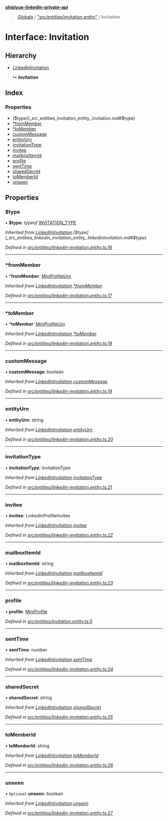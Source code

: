 **[shiqiyue-linkedin-private-api](../README.md)**

> [Globals](../globals.md) / ["src/entities/invitation.entity"](../modules/_src_entities_invitation_entity_.md) / Invitation

# Interface: Invitation

## Hierarchy

* [LinkedInInvitation](_src_entities_linkedin_invitation_entity_.linkedininvitation.md)

  ↳ **Invitation**

## Index

### Properties

* [$type](_src_entities_invitation_entity_.invitation.md#$type)
* [*fromMember](_src_entities_invitation_entity_.invitation.md#*frommember)
* [*toMember](_src_entities_invitation_entity_.invitation.md#*tomember)
* [customMessage](_src_entities_invitation_entity_.invitation.md#custommessage)
* [entityUrn](_src_entities_invitation_entity_.invitation.md#entityurn)
* [invitationType](_src_entities_invitation_entity_.invitation.md#invitationtype)
* [invitee](_src_entities_invitation_entity_.invitation.md#invitee)
* [mailboxItemId](_src_entities_invitation_entity_.invitation.md#mailboxitemid)
* [profile](_src_entities_invitation_entity_.invitation.md#profile)
* [sentTime](_src_entities_invitation_entity_.invitation.md#senttime)
* [sharedSecret](_src_entities_invitation_entity_.invitation.md#sharedsecret)
* [toMemberId](_src_entities_invitation_entity_.invitation.md#tomemberid)
* [unseen](_src_entities_invitation_entity_.invitation.md#unseen)

## Properties

### $type

•  **$type**: *typeof* [INVITATION\_TYPE](../modules/_src_entities_linkedin_invitation_entity_.md#invitation_type)

*Inherited from [LinkedInInvitation](_src_entities_linkedin_invitation_entity_.linkedininvitation.md).[$type](_src_entities_linkedin_invitation_entity_.linkedininvitation.md#$type)*

*Defined in [src/entities/linkedin-invitation.entity.ts:16](https://github.com/shiqiyue/linkedin-private-api/blob/0c4d2d1/src/entities/linkedin-invitation.entity.ts#L16)*

___

### *fromMember

•  ***fromMember**: [MiniProfileUrn](../modules/_src_entities_linkedin_mini_profile_entity_.md#miniprofileurn)

*Inherited from [LinkedInInvitation](_src_entities_linkedin_invitation_entity_.linkedininvitation.md).[*fromMember](_src_entities_linkedin_invitation_entity_.linkedininvitation.md#*frommember)*

*Defined in [src/entities/linkedin-invitation.entity.ts:17](https://github.com/shiqiyue/linkedin-private-api/blob/0c4d2d1/src/entities/linkedin-invitation.entity.ts#L17)*

___

### *toMember

•  ***toMember**: [MiniProfileUrn](../modules/_src_entities_linkedin_mini_profile_entity_.md#miniprofileurn)

*Inherited from [LinkedInInvitation](_src_entities_linkedin_invitation_entity_.linkedininvitation.md).[*toMember](_src_entities_linkedin_invitation_entity_.linkedininvitation.md#*tomember)*

*Defined in [src/entities/linkedin-invitation.entity.ts:18](https://github.com/shiqiyue/linkedin-private-api/blob/0c4d2d1/src/entities/linkedin-invitation.entity.ts#L18)*

___

### customMessage

•  **customMessage**: boolean

*Inherited from [LinkedInInvitation](_src_entities_linkedin_invitation_entity_.linkedininvitation.md).[customMessage](_src_entities_linkedin_invitation_entity_.linkedininvitation.md#custommessage)*

*Defined in [src/entities/linkedin-invitation.entity.ts:19](https://github.com/shiqiyue/linkedin-private-api/blob/0c4d2d1/src/entities/linkedin-invitation.entity.ts#L19)*

___

### entityUrn

•  **entityUrn**: string

*Inherited from [LinkedInInvitation](_src_entities_linkedin_invitation_entity_.linkedininvitation.md).[entityUrn](_src_entities_linkedin_invitation_entity_.linkedininvitation.md#entityurn)*

*Defined in [src/entities/linkedin-invitation.entity.ts:20](https://github.com/shiqiyue/linkedin-private-api/blob/0c4d2d1/src/entities/linkedin-invitation.entity.ts#L20)*

___

### invitationType

•  **invitationType**: InvitationType

*Inherited from [LinkedInInvitation](_src_entities_linkedin_invitation_entity_.linkedininvitation.md).[invitationType](_src_entities_linkedin_invitation_entity_.linkedininvitation.md#invitationtype)*

*Defined in [src/entities/linkedin-invitation.entity.ts:21](https://github.com/shiqiyue/linkedin-private-api/blob/0c4d2d1/src/entities/linkedin-invitation.entity.ts#L21)*

___

### invitee

•  **invitee**: LinkedInProfileInvitee

*Inherited from [LinkedInInvitation](_src_entities_linkedin_invitation_entity_.linkedininvitation.md).[invitee](_src_entities_linkedin_invitation_entity_.linkedininvitation.md#invitee)*

*Defined in [src/entities/linkedin-invitation.entity.ts:22](https://github.com/shiqiyue/linkedin-private-api/blob/0c4d2d1/src/entities/linkedin-invitation.entity.ts#L22)*

___

### mailboxItemId

•  **mailboxItemId**: string

*Inherited from [LinkedInInvitation](_src_entities_linkedin_invitation_entity_.linkedininvitation.md).[mailboxItemId](_src_entities_linkedin_invitation_entity_.linkedininvitation.md#mailboxitemid)*

*Defined in [src/entities/linkedin-invitation.entity.ts:23](https://github.com/shiqiyue/linkedin-private-api/blob/0c4d2d1/src/entities/linkedin-invitation.entity.ts#L23)*

___

### profile

•  **profile**: [MiniProfile](_src_entities_mini_profile_entity_.miniprofile.md)

*Defined in [src/entities/invitation.entity.ts:5](https://github.com/shiqiyue/linkedin-private-api/blob/0c4d2d1/src/entities/invitation.entity.ts#L5)*

___

### sentTime

•  **sentTime**: number

*Inherited from [LinkedInInvitation](_src_entities_linkedin_invitation_entity_.linkedininvitation.md).[sentTime](_src_entities_linkedin_invitation_entity_.linkedininvitation.md#senttime)*

*Defined in [src/entities/linkedin-invitation.entity.ts:24](https://github.com/shiqiyue/linkedin-private-api/blob/0c4d2d1/src/entities/linkedin-invitation.entity.ts#L24)*

___

### sharedSecret

•  **sharedSecret**: string

*Inherited from [LinkedInInvitation](_src_entities_linkedin_invitation_entity_.linkedininvitation.md).[sharedSecret](_src_entities_linkedin_invitation_entity_.linkedininvitation.md#sharedsecret)*

*Defined in [src/entities/linkedin-invitation.entity.ts:25](https://github.com/shiqiyue/linkedin-private-api/blob/0c4d2d1/src/entities/linkedin-invitation.entity.ts#L25)*

___

### toMemberId

•  **toMemberId**: string

*Inherited from [LinkedInInvitation](_src_entities_linkedin_invitation_entity_.linkedininvitation.md).[toMemberId](_src_entities_linkedin_invitation_entity_.linkedininvitation.md#tomemberid)*

*Defined in [src/entities/linkedin-invitation.entity.ts:26](https://github.com/shiqiyue/linkedin-private-api/blob/0c4d2d1/src/entities/linkedin-invitation.entity.ts#L26)*

___

### unseen

• `Optional` **unseen**: boolean

*Inherited from [LinkedInInvitation](_src_entities_linkedin_invitation_entity_.linkedininvitation.md).[unseen](_src_entities_linkedin_invitation_entity_.linkedininvitation.md#unseen)*

*Defined in [src/entities/linkedin-invitation.entity.ts:27](https://github.com/shiqiyue/linkedin-private-api/blob/0c4d2d1/src/entities/linkedin-invitation.entity.ts#L27)*
